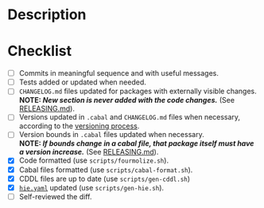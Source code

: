 # Description

<!-- Add your description here, if it fixes a particular issue please provide a
[link](https://docs.github.com/en/issues/tracking-your-work-with-issues/linking-a-pull-request-to-an-issue#linking-a-pull-request-to-an-issue-using-a-keyword=)
to the issue. -->

# Checklist

- [ ] Commits in meaningful sequence and with useful messages.
- [ ] Tests added or updated when needed.
- [ ] `CHANGELOG.md` files updated for packages with externally visible changes.  
      **NOTE: _New section is never added with the code changes._** (See [RELEASING.md](https://github.com/intersectmbo/cardano-ledger/blob/master/RELEASING.md#changelogmd)).
- [ ] Versions updated in `.cabal` and `CHANGELOG.md` files when necessary, according to the
      [versioning process](https://github.com/intersectmbo/cardano-ledger/blob/master/RELEASING.md#versioning-process).
- [ ] Version bounds in `.cabal` files updated when necessary.  
      **NOTE: _If bounds change in a cabal file, that package itself must have a version increase._** (See [RELEASING.md](https://github.com/intersectmbo/cardano-ledger/blob/master/RELEASING.md#versioning-process)).
- [x] Code formatted (use `scripts/fourmolize.sh`).
- [x] Cabal files formatted (use `scripts/cabal-format.sh`).
- [x] CDDL files are up to date (use `scripts/gen-cddl.sh`)
- [x] [`hie.yaml`](https://github.com/intersectmbo/cardano-ledger/blob/master/hie.yaml) updated (use `scripts/gen-hie.sh`).
- [ ] Self-reviewed the diff.
